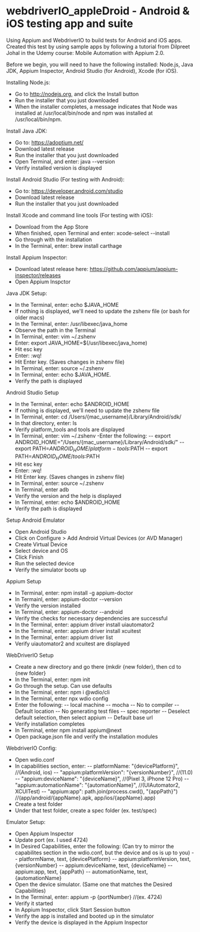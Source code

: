 # webdriverIO_appleDroid - Android & iOS testing app and suite

Using Appium and WebdriverIO to build tests for Android and iOS apps. Created this test by using sample apps by following a tutorial from Dilpreet Johal in the Udemy course: Mobile Automation with Appium 2.0.

Before we begin, you will need to have the following installed: Node.js, Java JDK, Appium Inspector, Android Studio (for Android), Xcode (for iOS).


Installing Node.js:
- Go to http://nodejs.org, and click the Install button
- Run the installer that you just downloaded
- When the installer completes, a message indicates that Node was installed at /usr/local/bin/node and npm was installed at /usr/local/bin/npm.

Install Java JDK:
- Go to: https://adoptium.net/
- Download latest release
- Run the installer that you just downloaded
- Open Terminal, and enter: java --version
- Verify installed version is displayed

Install Android Studio (For testing with Android):
- Go to: https://developer.android.com/studio
- Download latest release
- Run the installer that you just downloaded

Install Xcode and command line tools (For testing with iOS):
- Download from the App Store
- When finished, open Terminal and enter: xcode-select --install
- Go through with the installation
- In the Terminal, enter: brew install carthage

Install Appium Inspector:
- Download latest release here: https://github.com/appium/appium-inspector/releases
- Open Appium Inspctor


Java JDK Setup:
- In the Terminal, enter: echo $JAVA_HOME
- If nothing is displayed, we'll need to update the zshenv file (or bash for older macs)
- In the Terminal, enter: /usr/libexec/java_home
- Observe the path in the Terminal
- In Terminal, enter: vim ~/.zshenv
- Enter: export JAVA_HOME=$(/usr/libexec/java_home)
- Hit esc key
- Enter: :wq!
- Hit Enter key. (Saves changes in zshenv file)
- In Terminal, enter: source ~/.zshenv
- In Terminal, enter: echo $JAVA_HOME.
- Verify the path is displayed


Android Studio Setup
- In the Terminal, enter: echo $ANDROID_HOME
- If nothing is displayed, we'll need to update the zshenv file
- In Terminal, enter: cd /Users/{mac_username}/Library/Android/sdk/
- In that directory, enter: ls
- Verify platform_tools and tools are displayed
- In Terminal, enter: vim ~/.zshenv
-Enter the following:
-- export ANDROID_HOME="/Users/{mac_username}/Library/Android/sdk/"
-- export PATH=$ANDROID_HOME/platform-tools:$PATH
-- export PATH=$ANDROID_HOME/tools:$PATH
- Hit esc key
- Enter: :wq!
- Hit Enter key. (Saves changes in zshenv file)
- In Terminal, enter: source ~/.zshenv
- In Terminal, enter adb
- Verify the version and the help is displayed
- In Terminal, enter: echo $ANDROID_HOME
- Verify the path is displayed


Setup Android Emulator

- Open Android Studio
- Click on Configure > Add Android Virtual Devices (or AVD Manager)
- Create Virtual Device
- Select device and OS
- Click Finish
- Run the selected device
- Verify the simulator boots up


Appium Setup
- In Terminal, enter: npm install -g appium-doctor
- In Termainl, enter: appium-doctor --version
- Verify the version installed
- In Terminal, enter: appium-doctor --android
- Verify the checks for necessary dependencies are successful
- In the Terminal, enter: appium driver install uiautomator2
- In the Terminal, enter: appium driver install xcuitest
- In the Terminal, enter: appium driver list
- Verify uiautomator2 and xcuitest are displayed


WebDriverIO Setup

- Create a new directory and go there (mkdir {new folder}, then cd to {new folder}
- In the Terminal, enter: npm init
- Go through the setup. Can use defaults
- In the Terminal, enter: npm i @wdio/cli
- In the Terminal, enter npx wdio config
- Enter the following:
-- local machine
-- mocha
-- No to compiler
-- Default location
-- No generating test files
-- spec reporter
-- Deselect default selection, then select appium
-- Default base url
- Verify installation completes
- In Terminal, enter npm install appium@next
- Open package.json file and verify the installation modules


WebdriverIO Config:
- Open wdio.conf
- In capabilities section, enter:
-- platformName: "{devicePlatform}", //(Android, ios)
-- "appium:platformVersion": "{versionNumber}", //(11.0)
-- "appium:deviceName": "{deviceName}", //(Pixel 3, iPhone 12 Pro)
-- "appium:automationName": "{automationName}", //(UIAutomator2, XCUITest)
-- "appium:app": path.join(process.cwd(), "{appPath}") //(app/android/{appName}.apk, app/ios/{appName}.app)
- Create a test folder
- Under that test folder, create a spec folder (ex. test/spec)


Emulator Setup:
- Open Appium Inspector
- Update port (ex. I used 4724)
- In Desired Capabilities, enter the following: (Can try to mirror the capabilites section in the wdio.conf, but the device and os is up to you)
-- platformName, text, {devicePlatform}
-- appium:platformVersion, text, {versionNumber}
-- appium:deviceName, text, {deviceName}
-- appium:app, text, {appPath}
-- automationName, text, {automationName}
- Open the device simulator. (Same one that matches the Desired Capabilities)
- In the Terminal, enter: appium -p {portNumber} //(ex. 4724)
- Verify it started
- In Appium Inspector, click Start Session button
- Verify the app is installed and booted up in the simulator
- Verify the device is displayed in the Appium Inspector
